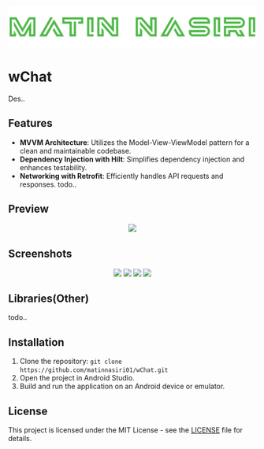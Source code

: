 ![Logo](https://raw.githubusercontent.com/matinnasiri01/matinnasiri01/main/main-logo.png)

# wChat

Des..


## Features


- **MVVM Architecture**: Utilizes the Model-View-ViewModel pattern for a clean and maintainable codebase.
- **Dependency Injection with Hilt**: Simplifies dependency injection and enhances testability.
- **Networking with Retrofit**: Efficiently handles API requests and responses.
todo..
  
## Preview

<p align="center">
  <img src="https://github.com/matinnasiri01/Breezy/blob/master/preview/app.gif" width="300" />
</p>

## Screenshots

<p align="center">
  <img src="/preview/light.png" width="200" />
  <img src="/preview/dark.png" width="200" />
  <img src="/preview/el.png" width="200" />
  <img src="/preview/ed.png" width="200" />
</p>

## Libraries(Other)
todo..
  
## Installation

1. Clone the repository: `git clone https://github.com/matinnasiri01/wChat.git`
2. Open the project in Android Studio.
3. Build and run the application on an Android device or emulator.

## License

This project is licensed under the MIT License - see the [LICENSE](/LICENSE) file for details.
